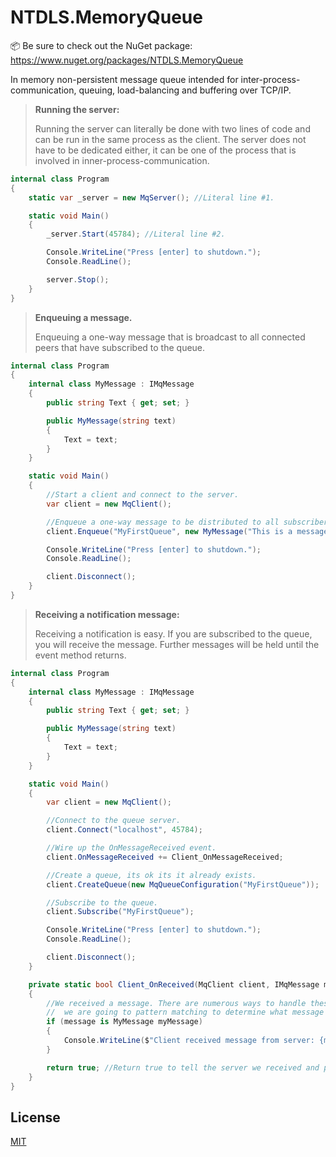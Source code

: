 # NTDLS.MemoryQueue

📦 Be sure to check out the NuGet package: https://www.nuget.org/packages/NTDLS.MemoryQueue

In memory non-persistent message queue intended for inter-process-communication,
    queuing, load-balancing and buffering over TCP/IP.


>**Running the server:**
>
>Running the server can literally be done with two lines of code and can be run in the same process as the client.
>The server does not have to be dedicated either, it can be one of the process that is involved in inner-process-communication.
```csharp
internal class Program
{
    static var _server = new MqServer(); //Literal line #1.

    static void Main()
    {
        _server.Start(45784); //Literal line #2.

        Console.WriteLine("Press [enter] to shutdown.");
        Console.ReadLine();

        server.Stop();
    }
}
```


>**Enqueuing a message.**
>
>Enqueuing a one-way message that is broadcast to all connected peers that have subscribed to the queue.
```csharp
internal class Program
{
    internal class MyMessage : IMqMessage
    {
        public string Text { get; set; }

        public MyMessage(string text)
        {
            Text = text;
        }
    }

    static void Main()
    {
        //Start a client and connect to the server.
        var client = new MqClient();

        //Enqueue a one-way message to be distributed to all subscribers.
        client.Enqueue("MyFirstQueue", new MyMessage("This is a message"));

        Console.WriteLine("Press [enter] to shutdown.");
        Console.ReadLine();

        client.Disconnect();
    }
}
```


>**Receiving a notification message:**
>
>Receiving a notification is easy. If you are subscribed to the queue, you will receive the message.
>Further messages will be held until the event method returns.
```csharp
internal class Program
{
    internal class MyMessage : IMqMessage
    {
        public string Text { get; set; }

        public MyMessage(string text)
        {
            Text = text;
        }
    }

    static void Main()
    {
        var client = new MqClient();

        //Connect to the queue server.
        client.Connect("localhost", 45784);

        //Wire up the OnMessageReceived event.
        client.OnMessageReceived += Client_OnMessageReceived;

        //Create a queue, its ok its it already exists.
        client.CreateQueue(new MqQueueConfiguration("MyFirstQueue"));

        //Subscribe to the queue.
        client.Subscribe("MyFirstQueue");

        Console.WriteLine("Press [enter] to shutdown.");
        Console.ReadLine();

        client.Disconnect();
    }

    private static bool Client_OnReceived(MqClient client, IMqMessage message)
    {
        //We received a message. There are numerous ways to handle these, but here
        //  we are going to pattern matching to determine what message was received.
        if (message is MyMessage myMessage)
        {
            Console.WriteLine($"Client received message from server: {myMessage.Text}");
        }

        return true; //Return true to tell the server we received and processed the message.
    }
}
```

## License
[MIT](https://choosealicense.com/licenses/mit/)
